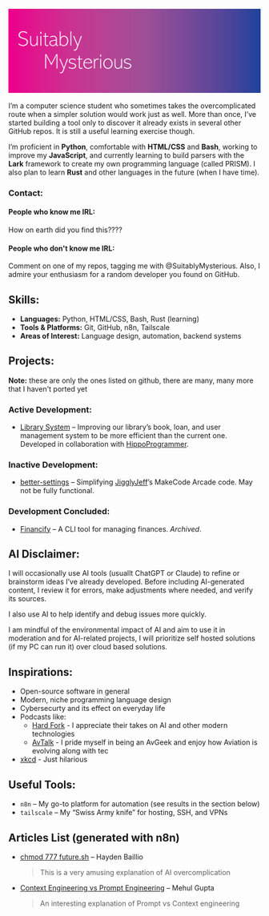 ![SuitablyMysterious](SuitablyMysteriousBanner.png)

I’m a computer science student who sometimes takes the overcomplicated route when a simpler solution would work just as well. More than once, I’ve started building a tool only to discover it already exists in several other GitHub repos. It is still a useful learning exercise though.

I’m proficient in **Python**, comfortable with **HTML/CSS** and **Bash**, working to improve my **JavaScript**, and currently learning to build parsers with the **Lark** framework to create my own programming language (called PRISM).
I also plan to learn **Rust** and other languages in the future (when I have time).

### Contact:

#### People who know me IRL:

How on earth did you find this????

#### People who don't know me IRL:

Comment on one of my repos, tagging me with @SuitablyMysterious. Also, I admire your enthusiasm for a random developer you found on GitHub.

## Skills:

- **Languages:** Python, HTML/CSS, Bash, Rust (learning)
- **Tools & Platforms:** Git, GitHub, n8n, Tailscale
- **Areas of Interest:** Language design, automation, backend systems

## Projects:

**Note:** these are only the ones listed on github, there are many, many more that I haven't ported yet

### Active Development:
- [Library System](https://github.com/The-CS-Nerds/Library-System) – Improving our library’s book, loan, and user management system to be more efficient than the current one. Developed in collaboration with [HippoProgrammer](https://github.com/HippoProgrammer).

### Inactive Development:
- [better-settings](https://github.com/SuitablyMysterious/better-settings) – Simplifying [JigglyJeff](https://github.com/JigglyJeff)’s MakeCode Arcade code. May not be fully functional.

### Development Concluded:
- [Financify](https://github.com/SuitablyMysterious/Financify) – A CLI tool for managing finances. *Archived*.

## AI Disclaimer:

I will occasionally use AI tools (usuallt ChatGPT or Claude) to refine or brainstorm ideas I’ve already developed. Before including AI-generated content, I review it for errors, make adjustments where needed, and verify its sources.  

I also use AI to help identify and debug issues more quickly.  

I am mindful of the environmental impact of AI and aim to use it in moderation and for AI-related projects, I will prioritize self hosted solutions (if my PC can run it) over cloud based solutions.

## Inspirations:

- Open-source software in general
- Modern, niche programming language design
- Cybersecurty and its effect on everyday life
- Podcasts like:
  - [Hard Fork](https://www.nytimes.com/column/hard-fork) - I appreciate their takes on AI and other modern technologies
  - [AvTalk](https://podcasts.apple.com/us/podcast/avtalk-aviation-podcast/id1215571407) - I pride myself in being an AvGeek and enjoy how Aviation is evolving along with tec
- [xkcd](https://xkcd.com/) - Just hilarious

## Useful Tools:

- `n8n` – My go-to platform for automation (see results in the section below)
- `tailscale` – My “Swiss Army knife” for hosting, SSH, and VPNs

## Articles List (generated with n8n)

- [chmod 777 future.sh](https://medium.com/@haydengpt/chmod-777-future-sh-645035b67419) – Hayden Baillio  
  > This is a very amusing explanation of AI overcomplication
- [Context Engineering vs Prompt Engineering](https://medium.com/data-science-in-your-pocket/context-engineering-vs-prompt-engineering-379e9622e19d) – Mehul Gupta  
  > An interesting explanation of Prompt vs Context engineering
